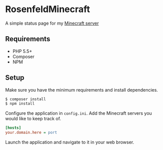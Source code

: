 # RosenfeldMinecraft

A simple status page for my [Minecraft server](https://minecraft.rosenfeld.xyz)

## Requirements

- PHP 5.5+
- Composer
- NPM

## Setup

Make sure you have the minimum requirements and install dependencies.

```bash
$ composer install
$ npm install
```

Configure the application in `config.ini`. Add the Minecraft servers you would like to keep track of.

```ini
[hosts]
your.domain.here = port
```

Launch the application and navigate to it in your web browser.
